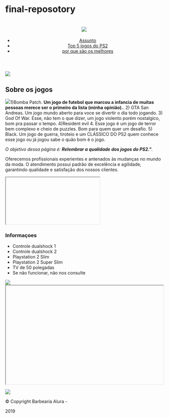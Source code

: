 # final-reposotory
<!DOCTYPE html>
<html lang="pt-br">
<head>
<meta charset="UTF-8">
<meta name="viewport" content="width=device-width">
<title>Jogos nostalgicos do PS2</title>
<link rel="stylesheet" href="reset.css">
<link rel="stylesheet" href="style.css">
<link
href="https://fonts.googleapis.com/css?family=Montserrat&display=swap"
rel="stylesheet">
</head>
<body>
<header>
<div class="caixa">
<h1><img src="logo.png"></h1>
<nav>
<ul>
<li><a href="index.html">Assunto</a></li>
<li><a href="produtos.html">Top 5 jogos do PS2</a></li>
<li><a href="contato.html">por que são os melhores</a></li>
</ul>
</nav>
</div>
</header>
<img class="banner" src="banner.jpg">
<main>
<section class="principal">
<h2 class="titulo-principal">Sobre os jogos</h2>
<img class="utensilios" src="utensilios.jpg"


<p>1)Bomba Patch. <strong>Um jogo de futebol que marcou a infancia de muitas pessoas merece ser o primeiro da lista (minha opinião).</strong>. 2) GTA San Andreas. Um jogo mundo aberto para voce se divertir o dia todo jogando. 3) God Of War. Esse, não tem o que dizer, um jogo violento porém nostalgico, bom pra passar o tempo. 4)Resident evil 4. Esse jogo é um jogo de terror bem complexo e cheio de puzzles. Bom para quem quer um desafio. 5) Black. Um jogo de guerra, tiroteio e um CLÁSSICO DO PS2 quem conhece esse jogo ou já jogou sabe o quão bom é o jogo.</p>


<p id="missao"><em>O objetivo dessa página é: <strong>Relembrar
a qualidade dos jogos do PS2."</strong>.</em></p>
<p>Oferecemos profissionais experientes e antenados às
mudanças no mundo da moda. O atendimento possui padrão de excelência e
agilidade, garantindo qualidade e satisfação dos nossos clientes.</p>

<div class="mapa-conteudo">
<iframe

5396!2d-46.63466568562861!3d-
23.588249068469487!2m3!1f0!2f0!3f0!3m2!1i1024!2i768!4f13.1!3m3!1m2!1s0x94

ce5a2b2ed7f3a1%3A0xab35da2f5ca62674!2sCaelum!5e0!3m2!1spt-
BR!2sbr!4v1568814489656!5m2!1spt-BR!2sbr" width="100%" height="300"

frameborder="0" style="border:0;" allowfullscreen=""></iframe>

</div>
</section>
<section class="beneficios">
<h3 class="titulo-principal">Informaçoes</h3>
<div class="conteudo-beneficios">
<ul class="lista-beneficios">
<li class="itens">Controle dualshock 1</li>
<li class="itens">Controle dualshock 2</li>
<li class="itens">Playstation 2 Slim</li>
<li class="itens">Playstation 2 Super Slim</li>
<li class="itens">TV de 50 polegadas</li>
<li class="itens">Se não funcionar, não nos consulte</li>

</ul><img src="beneficios.jpg" class="imagem-
beneficios">

</div>
<div class="video">
<iframe width="100%" height="315"

src="https://www.youtube.com/embed/wcVVXUV0YUY" frameborder="0"

allow="accelerometer; autoplay; encrypted-media; gyroscope; picture-in-
picture" allowfullscreen></iframe>

</div>
</section>
</main>
<footer>
<img src="logo-branco.png">
<p class="copyright">&copy; Copyright Barbearia Alura -

2019</p>
</footer>
</body>
</html>